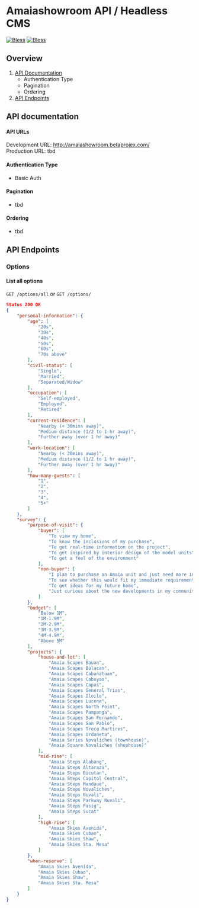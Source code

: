 
# Amaiashowroom API / Headless CMS
[![Bless](https://cdn.rawgit.com/LunaGao/BlessYourCodeTag/master/tags/sakyamuni.svg)](http://lunagao.github.io/BlessYourCodeTag/)
[![Bless](https://cdn.rawgit.com/LunaGao/BlessYourCodeTag/master/tags/fsm.svg)](http://lunagao.github.io/BlessYourCodeTag/)

## Overview
1. [API Documentation](#api-documentation)
    + Authentication Type
    + Pagination
    + Ordering
1. [API Endpoints](#api-endpoints)

## API documentation
#### API URLs
Development URL: http://amaiashowroom.betaprojex.com/  
Production URL: tbd

####   Authentication Type
+ Basic Auth

#### Pagination
* tbd

#### Ordering
* tbd

## API Endpoints

### Options
#### List all options
`GET /options/all` or `GET /options/`  
```json
Status 200 OK
{
    "personal-information": {
        "age": [
            "20s",
            "30s",
            "40s",
            "50s",
            "60s",
            "70s above"
        ],
        "civil-status": [
            "Single",
            "Married",
            "Separated/Widow"
        ],
        "occupation": [
            "Self-employed",
            "Employed",
            "Retired"
        ],
        "current-residence": [
            "Nearby (< 30mins away)",
            "Medium distance (1/2 to 1 hr away)",
            "Further away (over 1 hr away)"
        ],
        "work-location": [
            "Nearby (< 30mins away)",
            "Medium distance (1/2 to 1 hr away)",
            "Further away (over 1 hr away)"
        ],
        "how-many-guests": [
            "1",
            "2",
            "3",
            "4",
            "5+"
        ]
    },
    "survey": {
        "purpose-of-visit": {
            "buyer": [
                "To view my home",
                "To know the inclusions of my purchase",
                "To get real-time information on the project",
                "To get inspired by interior design of the model units",
                "To get a feel of the environment"
            ],
            "non-buyer": [
                "I plan to purchase an Amaia unit and just need more information",
                "To see whether this would fit my immediate requirements for a home",
                "To get ideas for my future home",
                "Just curious about the new developments in my community"
            ]
        },
        "budget": [
            "Below 1M",
            "1M-1.9M",
            "2M-2.9M",
            "3M-3.9M",
            "4M-4.9M",
            "Above 5M"
        ],
        "projects": {
            "house-and-lot": [
                "Amaia Scapes Bauan",
                "Amaia Scapes Bulacan",
                "Amaia Scapes Cabanatuan",
                "Amaia Scapes Cabuyao",
                "Amaia Scapes Capas",
                "Amaia Scapes General Trias",
                "Amaia Scapes Iloilo",
                "Amaia Scapes Lucena",
                "Amaia Scapes North Point",
                "Amaia Scapes Pampanga",
                "Amaia Scapes San Fernando",
                "Amaia Scapes San Pablo",
                "Amaia Scapes Trece Martires",
                "Amaia Scapes Urdaneta",
                "Amaia Series Novaliches (townhouse)",
                "Amaia Square Novaliches (shophouse)"
            ],
            "mid-rise": [
                "Amaia Steps Alabang",
                "Amaia Steps Altaraza",
                "Amaia Steps Bicutan",
                "Amaia Steps Capitol Central",
                "Amaia Steps Mandaue",
                "Amaia Steps Novaliches",
                "Amaia Steps Nuvali",
                "Amaia Steps Parkway Nuvali",
                "Amaia Steps Pasig",
                "Amaia Steps Sucat"
            ],
            "high-rise": [
                "Amaia Skies Avenida",
                "Amaia Skies Cubao",
                "Amaia Skies Shaw",
                "Amaia Skies Sta. Mesa"
            ]
        },
        "when-reserve": [
            "Amaia Skies Avenida",
            "Amaia Skies Cubao",
            "Amaia Skies Shaw",
            "Amaia Skies Sta. Mesa"
        ]
    }
}
```
